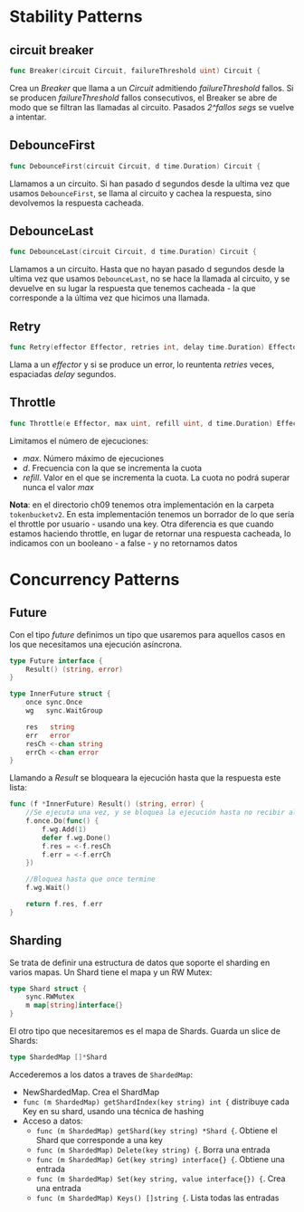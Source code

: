 # Stability Patterns

## circuit breaker

```go
func Breaker(circuit Circuit, failureThreshold uint) Circuit {
```

Crea un _Breaker_ que llama a un _Circuit_ admitiendo _failureThreshold_ fallos. Si se producen _failureThreshold_ fallos consecutivos, el Breaker se abre de modo que se filtran las llamadas al circuito. Pasados _2^fallos segs_ se vuelve a intentar.

## DebounceFirst

```go
func DebounceFirst(circuit Circuit, d time.Duration) Circuit {
```

Llamamos a un circuito. Si han pasado d segundos desde la ultima vez que usamos `DebounceFirst`, se llama al circuito y cachea la respuesta, sino devolvemos la respuesta cacheada.

## DebounceLast

```go
func DebounceLast(circuit Circuit, d time.Duration) Circuit {
```

Llamamos a un circuito. Hasta que no hayan pasado d segundos desde la ultima vez que usamos `DebounceLast`, no se hace la llamada al circuito, y se devuelve en su lugar la respuesta que tenemos cacheada - la que corresponde a la última vez que hicimos una llamada.

## Retry

```go
func Retry(effector Effector, retries int, delay time.Duration) Effector {
```

Llama a un _effector_ y si se produce un error, lo reuntenta _retries_ veces, espaciadas _delay_ segundos.

## Throttle

```go
func Throttle(e Effector, max uint, refill uint, d time.Duration) Effector {
```

Limitamos el número de ejecuciones:
- _max_. Número máximo de ejecuciones
- _d_. Frecuencia con la que se incrementa la cuota
- _refill_. Valor en el que se incrementa la cuota. La cuota no podrá superar nunca el valor _max_

__Nota__: en el directorio ch09 tenemos otra implementación en la carpeta `tokenbucketv2`. En esta implementación tenemos un borrador de lo que sería el throttle por usuario - usando una key. Otra diferencia es que cuando estamos haciendo throttle, en lugar de retornar una respuesta cacheada, lo indicamos con un booleano - a false - y no retornamos datos

# Concurrency Patterns

## Future

Con el tipo _future_ definimos un tipo que usaremos para aquellos casos en los que necesitamos una ejecución asíncrona. 

```go
type Future interface {
	Result() (string, error)
}

type InnerFuture struct {
	once sync.Once
	wg   sync.WaitGroup

	res   string
	err   error
	resCh <-chan string
	errCh <-chan error
}
```

Llamando a _Result_ se bloqueara la ejecución hasta que la respuesta este lista:

```go
func (f *InnerFuture) Result() (string, error) {
	//Se ejecuta una vez, y se bloquea la ejecución hasta no recibir algo por los canales
	f.once.Do(func() {
		f.wg.Add(1)
		defer f.wg.Done()
		f.res = <-f.resCh
		f.err = <-f.errCh
	})

	//Bloquea hasta que once termine
	f.wg.Wait()

	return f.res, f.err
}
```

## Sharding

Se trata de definir una estructura de datos que soporte el sharding en varios mapas. Un Shard tiene el mapa y un RW Mutex:

```go
type Shard struct {
	sync.RWMutex
	m map[string]interface{}
}
```

El otro tipo que necesitaremos es el mapa de Shards. Guarda un slice de Shards:

```go
type ShardedMap []*Shard
```

Accederemos a los datos a traves de `ShardedMap`:
- NewShardedMap. Crea el ShardMap
- `func (m ShardedMap) getShardIndex(key string) int {` distribuye cada Key en su shard, usando una técnica de hashing
- Acceso a datos:
    - `func (m ShardedMap) getShard(key string) *Shard {`. Obtiene el Shard que corresponde a una key
    - `func (m ShardedMap) Delete(key string) {`. Borra una entrada 
    - `func (m ShardedMap) Get(key string) interface{} {`.  Obtiene una entrada
    - `func (m ShardedMap) Set(key string, value interface{}) {`. Crea una entrada
    - `func (m ShardedMap) Keys() []string {`. Lista todas las entradas
